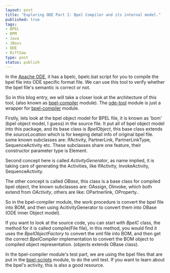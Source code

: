 ```yaml
--- 
layout: post
title: "Exploring ODE Part I: Bpel Compiler and its internal model."
published: true
tags: 
- BPEL
- BPM
- Java
- JBoss
- ODE
- RiftSaw
type: post
status: publish
---
```

In the [Apache ODE](http://ode.apache.org/), it has a bpelc, bpelc.bat script for you to compile the bpel file into ODE specific format file. We can use this tool to verify whether the bpel file's semantic is correct or not.

So in this blog entry, we will take a closer look at the architecture of this tool, (also known as [bpel-compiler](http://svn.apache.org/repos/asf/ode/trunk/bpel-compiler/) module). The [ode-tool](http://svn.apache.org/repos/asf/ode/trunk/tools/) module is just a wrapper for [bpel-compiler](http://svn.apache.org/repos/asf/ode/trunk/bpel-compiler/) module.

Firstly, lets look at the bpel object model for BPEL file, it is known as 'bom' (bpel object model, I guess) in the source file. It put all of bpel object model into this package, and its base class is *BpelObject*, this base class extends the *sourceLocation* which is for keeping detail info of original bpel file. some known subclasses are: IfActivity, PartnerLink, PartnerLinkType, SequenceActivity etc. These subclasses share one feature, their constructor parameter type is Element.

Second concept here is called *ActivityGenerator*, as name implied, it is taking care of generating the Activities, like IfActivity, InvokeActivity, SequenceActivity.

The other concept is called *OBase*, this class is a base class for compiled bpel object, the known subclasses are: OAssign, OInvoke, which both extend from *OActivity*, others are like: OPartnerlink, OProperty..

So in the bpel-compiler module, the work procedure is convert the bpel file into BOM, and then using AcitivityGenerator to convert them into OBase (ODE inner Object model).

If you want to look at the source code, you can start with *BpelC* class, the method for it is called compile(File file), in this method, you would find it uses the *BpelObjectFactory* to convert the xml file into BOM, and then get the correct *BpelCompiler* implementation to convert the BOM object to compiled object representation. (objects extends OBase class).

In the bpel-compiler module's test part, we are using the bpel files that are put in the [bpel-scripts](http://svn.apache.org/repos/asf/ode/trunk/bpel-scripts/) module, to do the unit test. If you want to learn about the bpel's activity, this is also a good resource.
